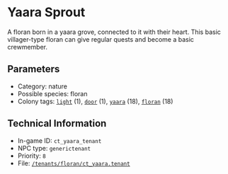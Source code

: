 # Yaara Sprout

A floran born in a yaara grove, connected to it with their heart. This basic villager-type floran can give regular quests and become a basic crewmember.

## Parameters

- Category: nature
- Possible species: floran
- Colony tags: [`light`](https://ceterai.github.io/MyEnternia/Wiki/Tags/Light) (1), [`door`](https://ceterai.github.io/MyEnternia/Wiki/Tags/Door) (1), [`yaara`](https://ceterai.github.io/MyEnternia/Wiki/Tags/Yaara) (18), [`floran`](https://ceterai.github.io/MyEnternia/Wiki/Tags/Floran) (18)

## Technical Information

- In-game ID: `ct_yaara_tenant`
- NPC type: `generictenant`
- Priority: `8`
- File: [`/tenants/floran/ct_yaara.tenant`](https://github.com/Ceterai/Enternia/blob/main/tenants/floran/ct_yaara.tenant)
